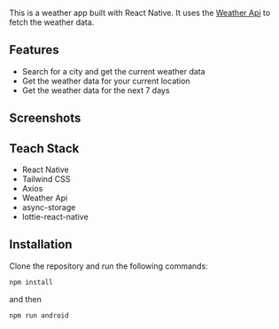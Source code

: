 This is a weather app built with React Native. It uses the [Weather Api](https://www.weatherapi.com/) to fetch the weather data.

## Features

- Search for a city and get the current weather data
- Get the weather data for your current location
- Get the weather data for the next 7 days

## Screenshots


## Teach Stack

- React Native
- Tailwind CSS
- Axios
- Weather Api
- async-storage
- lottie-react-native

## Installation

Clone the repository and run the following commands:

```bash
npm install
```
and then 

```bash
npm run android
```










